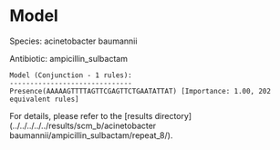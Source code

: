 
# Model

Species: acinetobacter baumannii

Antibiotic: ampicillin_sulbactam

```
Model (Conjunction - 1 rules):
------------------------------
Presence(AAAAAGTTTTAGTTCGAGTTCTGAATATTAT) [Importance: 1.00, 202 equivalent rules]

```

For details, please refer to the [results directory](../../../../../results/scm_b/acinetobacter baumannii/ampicillin_sulbactam/repeat_8/).

